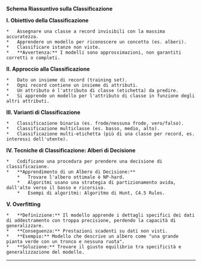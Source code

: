 
**Schema Riassuntivo sulla Classificazione**

**I. Obiettivo della Classificazione**

    *   Assegnare una classe a record invisibili con la massima accuratezza.
    *   Apprendere un modello per riconoscere un concetto (es. alberi).
    *   Classificare istanze non viste.
    *   **Avvertenza:** I modelli sono approssimazioni, non garantiti corretti o completi.

**II. Approccio alla Classificazione**

    *   Dato un insieme di record (training set).
    *   Ogni record contiene un insieme di attributi.
    *   Un attributo è l'attributo di classe (etichetta) da predire.
    *   Si apprende un modello per l'attributo di classe in funzione degli altri attributi.

**III. Varianti di Classificazione**

    *   Classificazione binaria (es. frode/nessuna frode, vero/falso).
    *   Classificazione multiclasse (es. basso, medio, alto).
    *   Classificazione multi-etichetta (più di una classe per record, es. interessi dell'utente).

**IV. Tecniche di Classificazione: Alberi di Decisione**

    *   Codificano una procedura per prendere una decisione di classificazione.
    *   **Apprendimento di un Albero di Decisione:**
        *   Trovare l'albero ottimale è NP-hard.
        *   Algoritmi usano una strategia di partizionamento avida, dall'alto verso il basso e ricorsiva.
        *   Esempi di algoritmi: Algoritmo di Hunt, C4.5 Rules.

**V. Overfitting**

    *   **Definizione:** Il modello apprende i dettagli specifici dei dati di addestramento con troppa precisione, perdendo la capacità di generalizzare.
    *   **Conseguenza:** Prestazioni scadenti su dati non visti.
    *   **Esempio:** Modello che descrive un albero come "una grande pianta verde con un tronco e nessuna ruota".
    *   **Soluzione:** Trovare il giusto equilibrio tra specificità e generalizzazione del modello.

---
